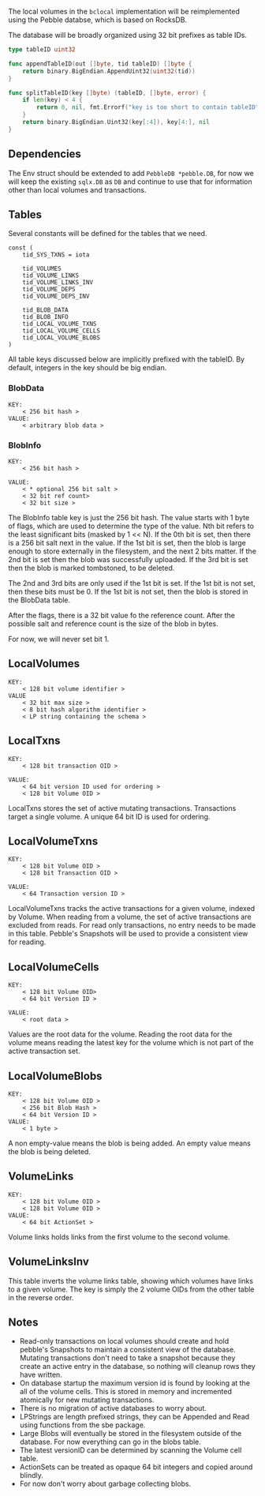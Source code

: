 The local volumes in the `bclocal` implementation will be reimplemented using the Pebble databse, which is based on RocksDB.

The database will be broadly organized using 32 bit prefixes as table IDs.

```go
type tableID uint32

func appendTableID(out []byte, tid tableID) []byte {
    return binary.BigEndian.AppendUint32(uint32(tid))
}

func splitTableID(key []byte) (tableID, []byte, error) {
    if len(key) < 4 {
        return 0, nil, fmt.Errorf("key is too short to contain tableID")
    }
    return binary.BigEndian.Uint32(key[:4]), key[4:], nil
}
```

## Dependencies
The Env struct should be extended to add `PebbleDB *pebble.DB`, for now we will keep the existing `sqlx.DB` as `DB` and continue to use that for information other than local volumes and transactions.

## Tables
Several constants will be defined for the tables that we need.

```
const (
    tid_SYS_TXNS = iota

    tid_VOLUMES
    tid_VOLUME_LINKS
    tid_VOLUME_LINKS_INV
    tid_VOLUME_DEPS
    tid_VOLUME_DEPS_INV

    tid_BLOB_DATA
    tid_BLOB_INFO
    tid_LOCAL_VOLUME_TXNS
    tid_LOCAL_VOLUME_CELLS
    tid_LOCAL_VOLUME_BLOBS
)
```

All table keys discussed below are implicitly prefixed with the tableID.
By default, integers in the key should be big endian.
### BlobData
```
KEY:
    < 256 bit hash >
VALUE:
    < arbitrary blob data >
```

### BlobInfo
```
KEY:
    < 256 bit hash >

VALUE:
    < * optional 256 bit salt >
    < 32 bit ref count>
    < 32 bit size >
```
The BlobInfo table key is just the 256 bit hash.
The value starts with 1 byte of flags, which are used to determine the type of the value.
Nth bit refers to the least significant bits (masked by 1 << N).
If the 0th bit is set, then there is a 256 bit salt next in the value.
If the 1st bit is set, then the blob is large enough to store externally in the filesystem, and the next 2 bits matter.
If the 2nd bit is set then the blob was successfully uploaded.
If the 3rd bit is set then the blob is marked tombstoned, to be deleted.

The 2nd and 3rd bits are only used if the 1st bit is set.  If the 1st bit is not set, then these bits must be 0.
If the 1st bit is not set, then the blob is stored in the BlobData table.

After the flags, there is a 32 bit value fo the reference count.
After the possible salt and reference count is the size of the blob in bytes.

For now, we will never set bit 1.

## LocalVolumes
```
KEY:
    < 128 bit volume identifier >
VALUE
    < 32 bit max size >
    < 8 bit hash algorithm identifier >
    < LP string containing the schema >
```

## LocalTxns
```
KEY:
    < 128 bit transaction OID >

VALUE:
    < 64 bit version ID used for ordering >
    < 128 bit Volume OID >
```

LocalTxns stores the set of active mutating transactions.
Transactions target a single volume.
A unique 64 bit ID is used for ordering.

## LocalVolumeTxns
```
KEY:
    < 128 bit Volume OID >
    < 128 bit Transaction OID >

VALUE:
    < 64 Transaction version ID >
```

LocalVolumeTxns tracks the active transactions for a given volume, indexed by Volume.
When reading from a volume, the set of active transactions are excluded from reads.
For read only transactions, no entry needs to be made in this table.
Pebble's Snapshots will be used to provide a consistent view for reading.

## LocalVolumeCells
```
KEY:
    < 128 bit Volume OID>
    < 64 bit Version ID >

VALUE:
    < root data >

```
Values are the root data for the volume.
Reading the root data for the volume means reading the latest key for the volume which is not part of the active transaction set.

## LocalVolumeBlobs
```
KEY:
    < 128 bit Volume OID >
    < 256 bit Blob Hash >
    < 64 bit Version ID >
VALUE: 
    < 1 byte >
```

A non empty-value means the blob is being added.
An empty value means the blob is being deleted.

## VolumeLinks
```
KEY:
    < 128 bit Volume OID >
    < 128 bit Volume OID >
VALUE:
    < 64 bit ActionSet >
```
Volume links holds links from the first volume to the second volume.

## VolumeLinksInv
This table inverts the volume links table, showing which volumes have links to a given volume.
The key is simply the 2 volume OIDs from the other table in the reverse order.

## Notes
- Read-only transactions on local volumes should create and hold pebble's Snapshots to maintain a consistent view of the database.
Mutating transactions don't need to take a snapshot because they create an active entry in the database, so nothing will
cleanup rows they have written.
- On database startup the maximum version id is found by looking at the all of the volume cells.
This is stored in memory and incremented atomically for new mutating transactions.
- There is no migration of active databases to worry about.
- LPStrings are length prefixed strings, they can be Appended and Read using functions from the sbe package.
- Large Blobs will eventually be stored in the filesystem outside of the database.
For now everything can go in the blobs table.
- The latest versionID can be determined by scanning the Volume cell table.
- ActionSets can be treated as opaque 64 bit integers and copied around blindly.
- For now don't worry about garbage collecting blobs.

